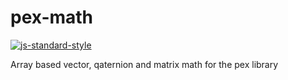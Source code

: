 # pex-math

[![js-standard-style](https://img.shields.io/badge/code%20style-standard-brightgreen.svg)](http://standardjs.com/)

Array based vector, qaternion and matrix math for the pex library
